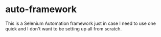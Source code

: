# auto-framework
This is a Selenium Automation framework just in case I need to use one quick and I don't want to be setting up all from scratch.
